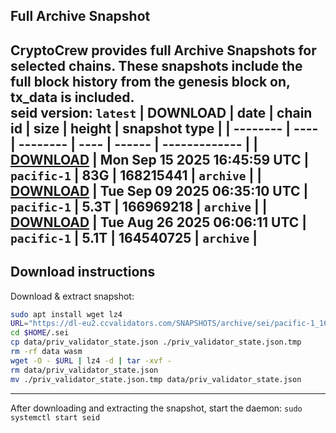 ## Full Archive Snapshot
CryptoCrew provides full Archive Snapshots for selected chains. These snapshots include the full block history from the genesis block on, tx_data is included.  
seid version: `latest`
| DOWNLOAD | date | chain id | size | height | snapshot type |
| -------- | ---- | -------- | ---- | ------ | ------------- |
| **[DOWNLOAD](https://dl-eu2.ccvalidators.com/SNAPSHOTS/archive/sei/pacific-1_168215441.tar.lz4)** | Mon Sep 15 2025 16:45:59 UTC | `pacific-1` | 83G | 168215441 | `archive` |
| **[DOWNLOAD](https://dl-eu2.ccvalidators.com/SNAPSHOTS/archive/sei/pacific-1_166969218.tar.lz4)** | Tue Sep 09 2025 06:35:10 UTC | `pacific-1` | 5.3T | 166969218 | `archive` |
| **[DOWNLOAD](https://dl-eu2.ccvalidators.com/SNAPSHOTS/archive/sei/pacific-1_164540725.tar.lz4)** | Tue Aug 26 2025 06:06:11 UTC | `pacific-1` | 5.1T | 164540725 | `archive` |
---

## Download instructions
Download & extract snapshot:
```sh
sudo apt install wget lz4
URL="https://dl-eu2.ccvalidators.com/SNAPSHOTS/archive/sei/pacific-1_168215441.tar.lz4"
cd $HOME/.sei
cp data/priv_validator_state.json ./priv_validator_state.json.tmp
rm -rf data wasm
wget -O - $URL | lz4 -d | tar -xvf -
rm data/priv_validator_state.json
mv ./priv_validator_state.json.tmp data/priv_validator_state.json
```

---

After downloading and extracting the snapshot, start the daemon: `sudo systemctl start seid`


